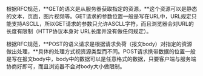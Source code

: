 ​	根据RFC规范，**GET的语义是从服务器获取指定的资源，**这个资源可以是静态的文本，页面，图片视频等。GET请求的参数位置一般是写在URL中，URL规定只能支持ASCLL，所以GET请求的参数只允许ASCLL字符，而且浏览器会对URL的长度有限制（HTTP协议本身对 URL长度并没有做任何规定）。

​	根据RFC规范，**POST的语义请求是根据请求负荷（报文body）对指定的资源做出处理，**具体的处理方式视资源类型而不同。POST请求携带数据的位置一般是写在报文body中，body中的数据可以是任意格式的数据，只要客户端与服务端协商好即可，而且浏览器不会对body大小做限制。
